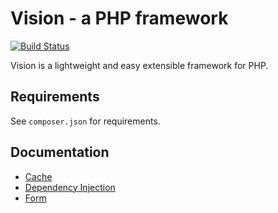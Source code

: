 # Vision - a PHP framework

[![Build Status](https://travis-ci.org/Trainmaster/Vision.svg?branch=master)](https://travis-ci.org/Trainmaster/Vision)

Vision is a lightweight and easy extensible framework for PHP.

## Requirements

See ``composer.json`` for requirements.

## Documentation

*  [Cache](/docs/cache.md)
*  [Dependency Injection](/docs/dependency-injection.md)
*  [Form](/docs/form.md)
